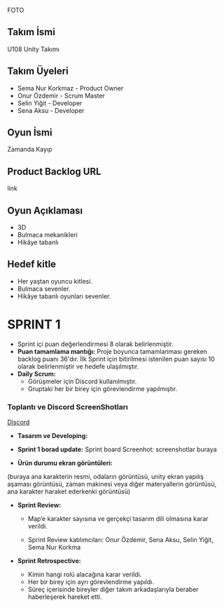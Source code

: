 FOTO

## Takım İsmi

U108 Unity Takımı

## Takım Üyeleri

- Sema Nur Korkmaz - Product Owner
- Onur Özdemir - Scrum Master
- Selin Yiğit - Developer
- Sena Aksu - Developer

## Oyun İsmi

Zamanda Kayıp 

## Product Backlog URL

link

## Oyun Açıklaması

- 3D
- Bulmaca mekanikleri
- Hikâye tabanlı

## Hedef kitle

- Her yaştan oyuncu kitlesi.
- Bulmaca sevenler.
- Hikâye tabanlı oyunları sevenler.

# SPRINT 1

- Sprint içi puan değerlendirmesi 8 olarak belirlenmiştir.
- **Puan tamamlama mantığı:** Proje boyunca tamamlanması gereken backlog puanı 36'dır. İlk Sprint için bitirilmesi istenilen puan sayısı 10 olarak belirlenmiştir ve hedefe ulaşılmıştır.
- **Daily Scrum:**
  - Görüşmeler için Discord kullanılmıştır.
  - Gruptaki her bir birey için görevlendirme yapılmıştır.

### Toplantı ve Discord ScreenShotları

[Discord](https://imgur.com/a/KfvRqsL)

- **Tasarım ve Developing:**

- **Sprint 1 borad update:** Sprint board Screenhot:
  screenshotlar buraya

- **Ürün durumu ekran görüntüleri:**

(buraya ana karakterin resmi, odaların görüntüsü, unity ekran yapılış aşaması görüntüsü, zaman makinesi veya diğer materyallerin görüntüsü, ana karakter haraket ederkenki görüntüsü)

- **Sprint Review:**
  - Map’e karakter sayısına ve gerçekçi tasarım dili olmasına karar verildi.

  - Sprint Review katılımcıları: Onur Özdemir, Sena Aksu, Selin Yiğit, Sema Nur Korkma

- **Sprint Retrospective:**
  - Kimin hangi rolü alacağına karar verildi.
  - Her bir birey için ayrı görevlendirme yapıldı.
  - Süreç içerisinde bireyler diğer takım arkadaşlarıyla beraber haberleşerek hareket etti.





